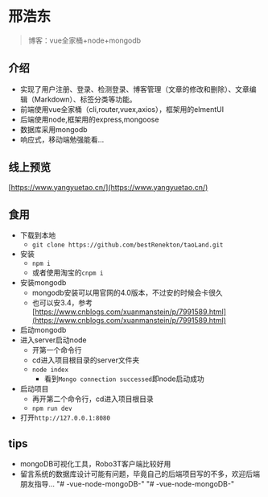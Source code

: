 # 邢浩东
>博客：vue全家桶+node+mongodb

## 介绍
+ 实现了用户注册、登录、检测登录、博客管理（文章的修改和删除）、文章编辑（Markdown）、标签分类等功能。
+ 前端使用vue全家桶（cli,router,vuex,axios），框架用的elmentUI
+ 后端使用node,框架用的express,mongoose
+ 数据库采用mongodb
+ 响应式，移动端勉强能看...
## 线上预览
[https://www.yangyuetao.cn/](https://www.yangyuetao.cn/)

## 食用
+ 下载到本地
	+ `git clone https://github.com/bestRenekton/taoLand.git` 
+ 安装
	+ `npm i`
	+ 或者使用淘宝的`cnpm i`
+ 安装mongodb
	+ mongodb安装可以用官网的4.0版本，不过安的时候会卡很久
	+ 也可以安3.4，参考[https://www.cnblogs.com/xuanmanstein/p/7991589.html](https://www.cnblogs.com/xuanmanstein/p/7991589.html)
+ 启动mongodb
+ 进入server启动node
	+ 开第一个命令行
	+ cd进入项目根目录的server文件夹
	+ `node index`
		+ 看到`Mongo connection successed`即node启动成功
+ 启动项目
	+ 再开第二个命令行，cd进入项目根目录
	+ `npm run dev`
+ 打开`http://127.0.0.1:8080`

## tips
+ mongoDB可视化工具，Robo3T客户端比较好用
+ 留言系统的数据库设计可能有问题，毕竟自己的后端项目写的不多，欢迎后端朋友指导...
"# -vue-node-mongoDB-" 
"# -vue-node-mongoDB-" 
